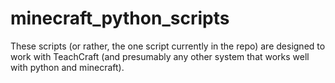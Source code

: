 # minecraft_python_scripts

These scripts (or rather, the one script currently in the repo) are designed to work with TeachCraft (and presumably any other system that works well with python and minecraft).
